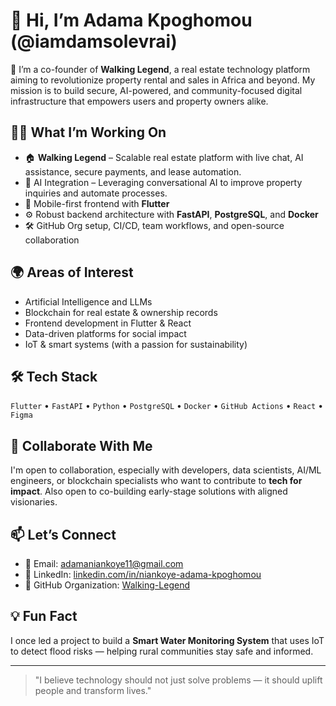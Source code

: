 # 👋 Hi, I’m Adama Kpoghomou (@iamdamsolevrai)

🚀 I’m a co-founder of **Walking Legend**, a real estate technology platform aiming to revolutionize property rental and sales in Africa and beyond. My mission is to build secure, AI-powered, and community-focused digital infrastructure that empowers users and property owners alike.

## 👨‍💻 What I’m Working On

- 🏠 **Walking Legend** – Scalable real estate platform with live chat, AI assistance, secure payments, and lease automation.
- 🧠 AI Integration – Leveraging conversational AI to improve property inquiries and automate processes.
- 📱 Mobile-first frontend with **Flutter**
- ⚙️ Robust backend architecture with **FastAPI**, **PostgreSQL**, and **Docker**
- 🛠️ GitHub Org setup, CI/CD, team workflows, and open-source collaboration

## 🌍 Areas of Interest

- Artificial Intelligence and LLMs
- Blockchain for real estate & ownership records
- Frontend development in Flutter & React
- Data-driven platforms for social impact
- IoT & smart systems (with a passion for sustainability)

## 🛠 Tech Stack

`Flutter` • `FastAPI` • `Python` • `PostgreSQL` • `Docker` • `GitHub Actions` • `React` • `Figma`

## 🤝 Collaborate With Me

I'm open to collaboration, especially with developers, data scientists, AI/ML engineers, or blockchain specialists who want to contribute to **tech for impact**. Also open to co-building early-stage solutions with aligned visionaries.

## 📫 Let’s Connect

- 📧 Email: [adamaniankoye11@gmail.com](mailto:adamaniankoye11@gmail.com)  
- 🔗 LinkedIn: [linkedin.com/in/niankoye-adama-kpoghomou](https://www.linkedin.com/in/niankoye-adama-kpoghomou)  
- 🏢 GitHub Organization: [Walking-Legend](https://github.com/Walking-Legend)

## 💡 Fun Fact

I once led a project to build a **Smart Water Monitoring System** that uses IoT to detect flood risks — helping rural communities stay safe and informed.

---

> "I believe technology should not just solve problems — it should uplift people and transform lives."

